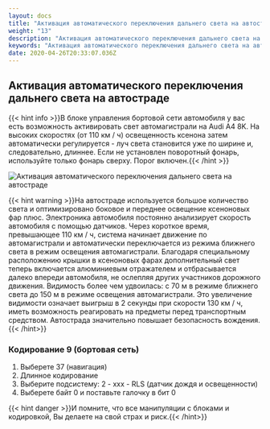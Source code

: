 ```yaml
---
layout: docs
title: "Активация автоматического переключения дальнего света на автостраде  "
weight: "13"
description: "Активация автоматического переключения дальнего света на автостраде  "
keywords: "Активация автоматического переключения дальнего света на автостраде  "
date: 2020-04-26T20:33:07.036Z
---
```

## Активация автоматического переключения дальнего света на автостраде

{{< hint info >}}В блоке управления бортовой сети автомобиля у вас есть возможность активировать свет автомагистрали на Audi A4 8K. На высоких скоростях (от 110 км / ч) освещенность ксенона затем автоматически регулируется - луч света становится уже по ширине и, следовательно, длиннее. Если не установлен поворотный фонарь, используйте только фонарь сверху. Порог включен.{{< /hint >}}

![Активация автоматического переключения дальнего света на автостраде  ](/images/uploads/autobahnlicht_667x500.jpg "Активация автоматического переключения дальнего света на автостраде  ")

{{< hint warning >}}На автостраде используется большое количество света и оптимизировано боковое и переднее освещение ксеноновых фар плюс. Электроника автомобиля постоянно анализирует скорость автомобиля с помощью датчиков. Через короткое время, превышающее 110 км / ч, система начинает движение по автомагистрали и автоматически переключается из режима ближнего света в режим освещения автомагистрали. Благодаря специальному расположению крышки в ксеноновых фарах дополнительный свет теперь включается алюминиевым отражателем и отбрасывается далеко впереди автомобиля, не ослепляя других участников дорожного движения. Видимость более чем удвоилась: с 70 м в режиме ближнего света до 150 м в режиме освещения автомагистрали. Это увеличение видимости означает выигрыш в 2 секунды при скорости 130 км / ч, иметь возможность реагировать на предметы перед транспортным средством. Автострада значительно повышает безопасность вождения.{{< /hint>}}

### **Кодирование 9 (бортовая сеть)**

1. Выберете 37 (навигация)
2. Длинное кодирование
3. Выберите подсистему: 2 - xxx - RLS (датчик дождя и освещенности)
4. Выберете байт 0 и поставьте галочку в бит 0

{{< hint danger >}}И помните, что все манипуляции с блоками и кодировкой, Вы делаете на свой страх и риск.{{< /hint>}}